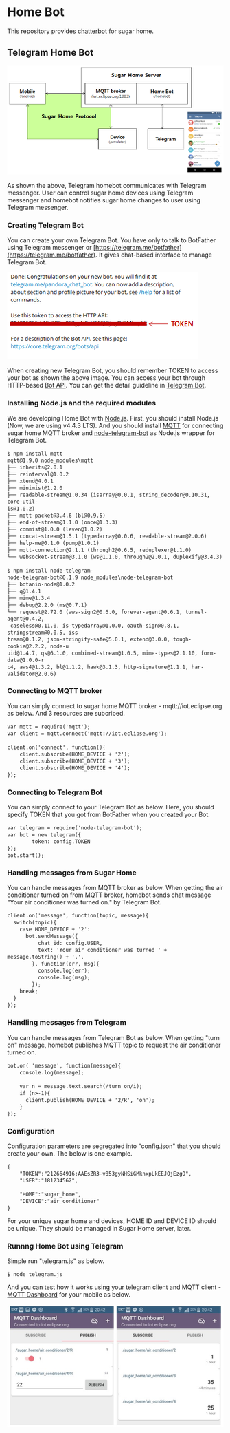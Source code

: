 # Home Bot

This repository provides [chatterbot](https://en.wikipedia.org/wiki/Chatterbot) for sugar home.

## Telegram Home Bot

![Alt text](/document/image/telegram_homebot.png?raw=true "Telegram Homebot")

As shown the above, Telegram homebot communicates with Telegram messenger. User can control sugar home devices using Telegram messenger and homebot notifies sugar home changes to user using Telegram messenger.

### Creating Telegram Bot

You can create your own Telegram Bot. You have only to talk to BotFather using Telegram messenger or [https://telegram.me/botfather](https://telegram.me/botfather). It gives chat-based interface to manage Telegram Bot.

![Alt text](/document/image/creating_new_telegrambot.png?raw=true "New Telegram Bot")

When creating new Telegram Bot, you should remember TOKEN to access your bot as shown the above image. You can access your bot through HTTP-based [Bot API](https://core.telegram.org/bots/api). You can get the detail guideline in [Telegram Bot](https://core.telegram.org/bots).

### Installing Node.js and the required modules

We are developing Home Bot with [Node.js](http://nodejs.org). First, you should install Node.js (Now, we are using v4.4.3 LTS). And you should install [MQTT](https://www.npmjs.com/package/mqtt) for connecting sugar home MQTT broker and [node-telegram-bot](https://www.npmjs.com/package/node-telegram-bot) as Node.js wrapper for Telegram Bot.

```
$ npm install mqtt
mqtt@1.9.0 node_modules\mqtt
├── inherits@2.0.1
├── reinterval@1.0.2
├── xtend@4.0.1
├── minimist@1.2.0
├── readable-stream@1.0.34 (isarray@0.0.1, string_decoder@0.10.31, core-util-
is@1.0.2)
├── mqtt-packet@3.4.6 (bl@0.9.5)
├── end-of-stream@1.1.0 (once@1.3.3)
├── commist@1.0.0 (leven@1.0.2)
├── concat-stream@1.5.1 (typedarray@0.0.6, readable-stream@2.0.6)
├── help-me@0.1.0 (pump@1.0.1)
├── mqtt-connection@2.1.1 (through2@0.6.5, reduplexer@1.1.0)
└── websocket-stream@3.1.0 (ws@1.1.0, through2@2.0.1, duplexify@3.4.3)

$ npm install node-telegram-
node-telegram-bot@0.1.9 node_modules\node-telegram-bot
├── botanio-node@1.0.2
├── q@1.4.1
├── mime@1.3.4
├── debug@2.2.0 (ms@0.7.1)
└── request@2.72.0 (aws-sign2@0.6.0, forever-agent@0.6.1, tunnel-agent@0.4.2,
 caseless@0.11.0, is-typedarray@1.0.0, oauth-sign@0.8.1, stringstream@0.0.5, iss
tream@0.1.2, json-stringify-safe@5.0.1, extend@3.0.0, tough-cookie@2.2.2, node-u
uid@1.4.7, qs@6.1.0, combined-stream@1.0.5, mime-types@2.1.10, form-data@1.0.0-r
c4, aws4@1.3.2, bl@1.1.2, hawk@3.1.3, http-signature@1.1.1, har-validator@2.0.6)

```

### Connecting to MQTT broker

You can simply connect to sugar home MQTT broker - mqtt://iot.eclipse.org as below. And 3 resources are subcribed.

```
var mqtt = require('mqtt');
var client = mqtt.connect('mqtt://iot.eclipse.org');

client.on('connect', function(){
	client.subscribe(HOME_DEVICE + '2');
	client.subscribe(HOME_DEVICE + '3');
	client.subscribe(HOME_DEVICE + '4');
});
```

### Connecting to Telegram Bot

You can simply connect to your Telegram Bot as below. Here, you should specify TOKEN that you got from BotFather when you created your Bot. 

```
var telegram = require('node-telegram-bot');
var bot = new telegram({
        token: config.TOKEN
});
bot.start();
```

### Handling messages from Sugar Home

You can handle messages from MQTT broker as below. When getting the air conditioner turned on from MQTT broker, homebot sends chat message "Your air conditioner was turned on." by Telegram Bot. 

```
client.on('message', function(topic, message){
  switch(topic){
    case HOME_DEVICE + '2':
      bot.sendMessage({
          chat_id: config.USER,
          text: 'Your air conditioner was turned ' + message.toString() + '.',
        }, function(err, msg){
          console.log(err);
          console.log(msg);
        });
    break;
  }
});
```

### Handling messages from Telegram

You can handle messages from Telegram Bot as below. When getting "turn on" message, homebot publishes MQTT topic to request the air conditioner turned on.

```
bot.on( 'message', function(message){
    console.log(message);

    var n = message.text.search(/turn on/i);
    if (n>-1){
      client.publish(HOME_DEVICE + '2/R', 'on');
    }
});
```

### Configuration

Configuration parameters are segregated into "config.json" that you should create your own. The below is one example.

```
{
	"TOKEN":"212664916:AAEsZR3-v853gyNHSiGMknxpLkEEJOjEzgO",
	"USER":"181234562",

	"HOME":"sugar_home",
	"DEVICE":"air_conditioner"
}
```

For your unique sugar home and devices, HOME ID and DEVICE ID should be unique. They should be managed in Sugar Home server, later. 

### Runnng Home Bot using Telegram

Simple run "telegram.js" as below.

```
$ node telegram.js
```

And you can test how it works using your telegram client and MQTT client - [MQTT Dashboard](https://play.google.com/store/apps/details?id=com.thn.iotmqttdashboard) for your mobile as below.

![Alt text](/document/image/MQTT_Dashboard.jpg?raw=true "MQTT Dashboard")

